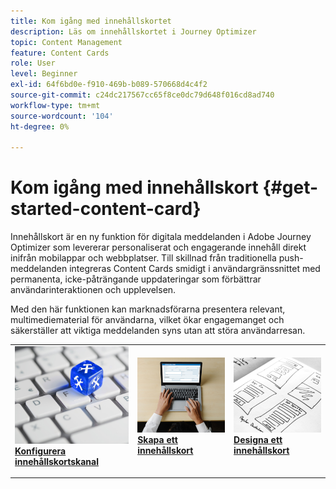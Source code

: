 ```yaml
---
title: Kom igång med innehållskortet
description: Läs om innehållskortet i Journey Optimizer
topic: Content Management
feature: Content Cards
role: User
level: Beginner
exl-id: 64f6bd0e-f910-469b-b089-570668d4c4f2
source-git-commit: c24dc217567cc65f8ce0dc79d648f016cd8ad740
workflow-type: tm+mt
source-wordcount: '104'
ht-degree: 0%

---
```


# Kom igång med innehållskort {#get-started-content-card}

Innehållskort är en ny funktion för digitala meddelanden i Adobe Journey Optimizer som levererar personaliserat och engagerande innehåll direkt inifrån mobilappar och webbplatser. Till skillnad från traditionella push-meddelanden integreras Content Cards smidigt i användargränssnittet med permanenta, icke-påträngande uppdateringar som förbättrar användarinteraktionen och upplevelsen.

Med den här funktionen kan marknadsförarna presentera relevant, multimediematerial för användarna, vilket ökar engagemanget och säkerställer att viktiga meddelanden syns utan att störa användarresan.

<table style="table-layout:fixed"><tr style="border: 0;">
<td>
<a href="content-card-configuration.md">
<img alt="Lead" src="../assets/do-not-localize/sms-config.jpg">
</a>
<div><a href="content-card-configuration.md"><strong>Konfigurera innehållskortskanal</strong>
</div>
<p>
</td>
<td>
<a href="create-content-card.md">
<img alt="Sällan" src="../assets/do-not-localize/sms-create.jpeg">
</a>
<div>
<a href="create-content-card.md"><strong>Skapa ett innehållskort</strong></a>
</div>
<p></td>
<td>
<a href="design-content-card.md">
<img alt="Validering" src="../assets/do-not-localize/web-design.jpg">
</a>
<div>
<a href="design-content-card.md"><strong>Designa ett innehållskort</strong></a>
</div>
<p>
</td>
</tr></table>
